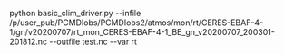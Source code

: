 python basic_clim_driver.py --infile /p/user_pub/PCMDIobs/PCMDIobs2/atmos/mon/rt/CERES-EBAF-4-1/gn/v20200707/rt_mon_CERES-EBAF-4-1_BE_gn_v20200707_200301-201812.nc --outfile test.nc --var rt
